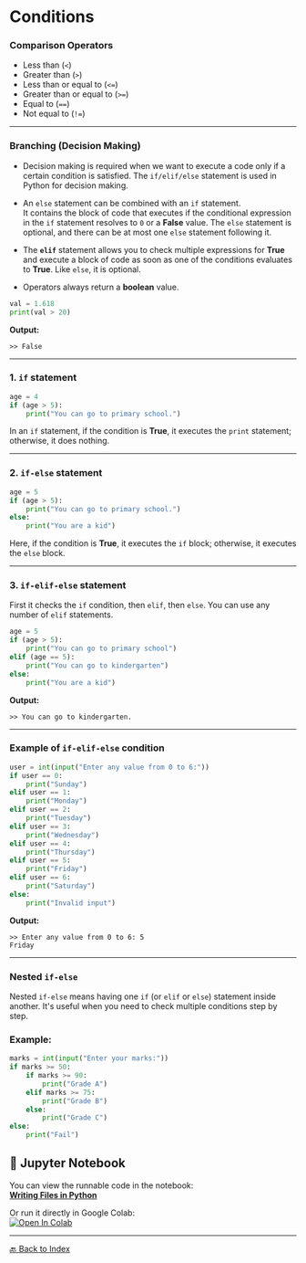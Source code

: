 # Conditions

### Comparison Operators

- Less than (`<`)
- Greater than (`>`)
- Less than or equal to (`<=`)
- Greater than or equal to (`>=`)
- Equal to (`==`)
- Not equal to (`!=`)

---

### Branching (Decision Making)

- Decision making is required when we want to execute a code only if a certain condition is satisfied. The `if/elif/else` statement is used in Python for decision making.

- An `else` statement can be combined with an `if` statement.  
It contains the block of code that executes if the conditional expression in the `if` statement resolves to `0` or a **False** value. The `else` statement is optional, and there can be at most one `else` statement following it.

- The **`elif`** statement allows you to check multiple expressions for **True** and execute a block of code as soon as one of the conditions evaluates to **True**. Like `else`, it is optional.  

- Operators always return a **boolean** value.

```python
val = 1.618
print(val > 20)
```

**Output:**

```
>> False
```

---

### 1. `if` statement

```python
age = 4
if (age > 5):
    print("You can go to primary school.")
```

In an `if` statement, if the condition is **True**, it executes the `print` statement; otherwise, it does nothing.

---

### 2. `if-else` statement

```python
age = 5
if (age > 5):
    print("You can go to primary school.")
else:
    print("You are a kid")
```

Here, if the condition is **True**, it executes the `if` block; otherwise, it executes the `else` block.

---

### 3. `if-elif-else` statement

First it checks the `if` condition, then `elif`, then `else`. You can use any number of `elif` statements.

```python
age = 5
if (age > 5):
    print("You can go to primary school")
elif (age == 5):
    print("You can go to kindergarten")
else:
    print("You are a kid")
```

**Output:**

```
>> You can go to kindergarten.
```

---

### Example of `if-elif-else` condition

```python
user = int(input("Enter any value from 0 to 6:"))
if user == 0:
    print("Sunday")
elif user == 1:
    print("Monday")
elif user == 2:
    print("Tuesday")
elif user == 3:
    print("Wednesday")
elif user == 4:
    print("Thursday")
elif user == 5:
    print("Friday")
elif user == 6:
    print("Saturday")
else:
    print("Invalid input")
```

**Output:**

```
>> Enter any value from 0 to 6: 5
Friday
```
---

### Nested `if-else`

Nested `if-else` means having one `if` (or `elif` or `else`) statement inside another. It's useful when you need to check multiple conditions step by step.

### Example:

```python
marks = int(input("Enter your marks:"))
if marks >= 50:
    if marks >= 90:
        print("Grade A")
    elif marks >= 75:
        print("Grade B")
    else:
        print("Grade C")
else:
    print("Fail")
```

## 📓 Jupyter Notebook
You can view the runnable code in the notebook:  
[**Writing Files in Python**](./Notebooks/Conditions_in_Python.ipynb)

Or run it directly in Google Colab:  
[![Open In Colab](https://colab.research.google.com/assets/colab-badge.svg)](https://colab.research.google.com/github/asma-afzal-sayyed/python-fundamentals-2025/blob/main/Notebooks/Conditions_in_Python.ipynb)


---
[🔙 Back to Index](README.md)

